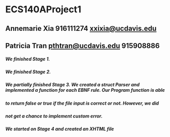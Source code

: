 # ECS140AProject1
## Annemarie Xia 916111274 xxixia@ucdavis.edu
## Patricia Tran pthtran@ucdavis.edu 915908886


##### We finished Stage 1.
##### We finished Stage 2.
##### We partially finished Stage 3. We created a struct Parser and implemented a function for each EBNF rule. Our Program function is able 
##### to return false or true if the file input is correct or not. However, we did
##### not get a chance to implement custom error.
##### We started on Stage 4 and created an XHTML file 
